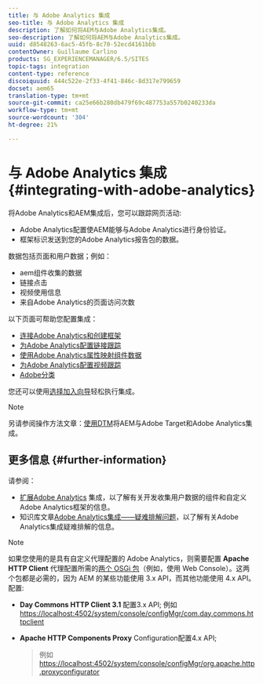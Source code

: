 ```yaml
---
title: 与 Adobe Analytics 集成
seo-title: 与 Adobe Analytics 集成
description: 了解如何将AEM与Adobe Analytics集成。
seo-description: 了解如何将AEM与Adobe Analytics集成。
uuid: d8548263-6ac5-45fb-8c70-52ecd4161bbb
contentOwner: Guillaume Carlino
products: SG_EXPERIENCEMANAGER/6.5/SITES
topic-tags: integration
content-type: reference
discoiquuid: 444c522e-2f33-4f41-846c-8d317e799659
docset: aem65
translation-type: tm+mt
source-git-commit: ca25e66b280db479f69c487753a557b0240233da
workflow-type: tm+mt
source-wordcount: '304'
ht-degree: 21%

---
```



# 与 Adobe Analytics 集成{#integrating-with-adobe-analytics}

将Adobe Analytics和AEM集成后，您可以跟踪网页活动:

* Adobe Analytics配置使AEM能够与Adobe Analytics进行身份验证。
* 框架标识发送到您的Adobe Analytics报告包的数据。

数据包括页面和用户数据；例如：

* aem组件收集的数据
* 链接点击
* 视频使用信息
* 来自Adobe Analytics的页面访问次数

以下页面可帮助您配置集成：

* [连接Adobe Analytics和创建框架](/help/sites-administering/adobeanalytics-connect.md)
* [为Adobe Analytics配置链接跟踪](/help/sites-administering/adobeanalytics-link.md)
* [使用Adobe Analytics属性映射组件数据](/help/sites-administering/adobeanalytics-mapping.md)
* [为Adobe Analytics配置视频跟踪](/help/sites-administering/adobeanalytics-video.md)
* [Adobe分类](/help/sites-administering/adobeanalytics-classifications.md)

您还可以使用[选择加入向导](/help/sites-administering/opt-in.md)轻松执行集成。

>[!NOTE]
>
>另请参阅操作方法文章：[使用DTM](https://helpx.adobe.com/experience-manager/using/integrate-digital-marketing-solutions.html)将AEM与Adobe Target和Adobe Analytics集成。

## 更多信息 {#further-information}

请参阅：

* [扩展Adobe Analytics](/help/sites-developing/extending-analytics.md) 集成，以了解有关开发收集用户数据的组件和自定义Adobe Analytics框架的信息。
* 知识库文章[Adobe Analytics集成——疑难排解问题](https://helpx.adobe.com/experience-manager/kb/sitecatalystintegrationtroubleshooting.html)，以了解有关Adobe Analytics集成疑难排解的信息。

>[!NOTE]
>
>如果您使用的是具有自定义代理配置的 Adobe Analytics，则需要配置 **Apache HTTP Client** 代理配置所需的[两个 OSGi 包](/help/sites-deploying/configuring-osgi.md)（例如，使用 Web Console）。这两个包都是必需的，因为 AEM 的某些功能使用 3.x API，而其他功能使用 4.x API。配置:
>
>* **Day Commons HTTP Client 3.1** 配置3.x API;
   >  例如[https://localhost:4502/system/console/configMgr/com.day.commons.httpclient](https://localhost:4502/system/console/configMgr/com.day.commons.httpclient)
   >
   >
* **Apache HTTP Components Proxy** Configuration配置4.x API;
   >  例如[https://localhost:4502/system/console/configMgr/org.apache.http.proxyconfigurator](https://localhost:4502/system/console/configMgr/org.apache.http.proxyconfigurator)

>



